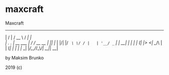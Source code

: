# maxcraft
Maxcraft

___  ___           _____            __ _   
|  \/  |          /  __ \          / _| |  
| .  . | __ ___  _| /  \/_ __ __ _| |_| |_ 
| |\/| |/ _` \ \/ / |   | '__/ _` |  _| __|
| |  | | (_| |>  <| \__/\ | | (_| | | | |_ 
\_|  |_/\__,_/_/\_\\____/_|  \__,_|_|  \__|
                                           
                                           

by Maksim Brunko

2019 (c)
